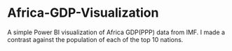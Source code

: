 # Africa-GDP-Visualization
A simple Power BI visualization of Africa GDP(PPP) data from IMF. I made a contrast against the population of each of the top 10 nations.

